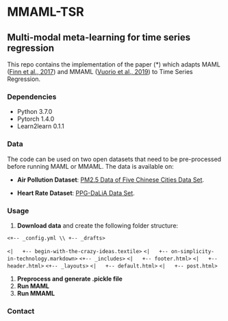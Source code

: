 # MMAML-TSR
## Multi-modal meta-learning for time series regression

This repo contains the implementation of the paper (\*) which adapts MAML ([Finn et al., 2017](https://arxiv.org/pdf/1703.03400.pdf)) and MMAML ([Vuorio et al., 2019](https://arxiv.org/pdf/1910.13616.pdf)) to Time Series Regression. 

### Dependencies

* Python 3.7.0
* Pytorch 1.4.0
* Learn2learn 0.1.1

### Data

The code can be used  on two open datasets that need to be pre-processed before running MAML or MMAML. The data is available on:

* **Air Pollution Dataset**: [PM2.5 Data of Five Chinese Cities Data Set](https://archive.ics.uci.edu/ml/datasets/PM2.5+Data+of+Five+Chinese+Cities).

* **Heart Rate Dataset**: [PPG-DaLiA Data Set](https://archive.ics.uci.edu/ml/datasets/PPG-DaLiA).

### Usage
1. **Download data** and create the following folder structure:

`<+-- _config.yml \\
+-- _drafts>`

`<|   +-- begin-with-the-crazy-ideas.textile>`
`<|   +-- on-simplicity-in-technology.markdown>`
`<+-- _includes>`
`<|   +-- footer.html>`
`<|   +-- header.html>`
`<+-- _layouts>`
`<|   +-- default.html>`
`<|   +-- post.html>`


1. **Preprocess and generate .pickle file**
1. **Run MAML**
1. **Run MMAML**
### Contact



